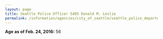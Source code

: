 ```yaml
---
layout: page
title: Seattle Police Officer 5495 Donald M. Leslie
permalink: /information/agencies/city_of_seattle/seattle_police_department/copbook/5495/
---
```


**Age as of Feb. 24, 2016:** 56

